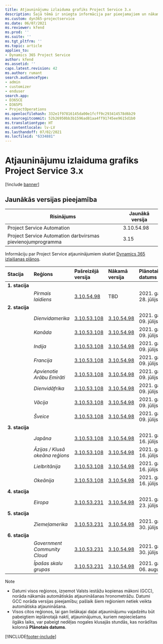 ```yaml
---
title: Atjauninājumu izlaiduma grafiks Project Service 3.x
description: Šajā tēmā ir sniegta informācija par pieejamajiem un nākamajiem Dynamics 365 Project Service Automation laidieniem.
ms.custom: dyn365-projectservice
ms.date: 06/07/2021
ms.reviewer: kfend
ms.prod: ''
ms.suite: ''
ms.tgt_pltfrm: ''
ms.topic: article
applies_to:
- Dynamics 365 Project Service
author: kfend
ms.assetid: ''
caps.latest.revision: 42
ms.author: rumant
search.audienceType:
- admin
- customizer
- enduser
search.app:
- D365CE
- D365PS
- ProjectOperations
ms.openlocfilehash: 332e1f97816145da00e1fcff9c293414578d6b29
ms.sourcegitcommit: 52b26950bb3b1596ad81aa4ff91745ee9615d1b0
ms.translationtype: HT
ms.contentlocale: lv-LV
ms.lasthandoff: 07/02/2021
ms.locfileid: "6334881"
---
```

# <a name="update-release-schedule-for-project-service-3x"></a>Atjauninājumu izlaiduma grafiks Project Service 3.x

[!include [banner](../includes/psa-now-project-operations.md)]

## <a name="latest-version-availability"></a>Jaunākās versijas pieejamība

| Risinājums  | Jaunākā versija |
|-------|----|
| Project Service Automation    | 3.10.54.98 |
| Project Service Automation darbvirsmas pievienojumprogramma                | 3.15          |

Informāciju par Project Service atjauninājumiem skatiet [Dynamics 365 izlaišanas plānos](/dynamics365/release-plans/). 

| Stacija  | Reģions | Pašreizējā versija | Nākamā versija |  Plānotais datums
| :---   | :---   | :---   | :---   |:---   |         
|<strong>1. stacija</strong> | |  |  | |
| | <i>Pirmais laidiens</i> | [3.10.54.98](whats-new-ur-33.md) | TBD | 2021. gada 28. jūlijs
|<strong>2. stacija</strong> | |  |  | |
| | <i>Dienvidamerika</i> | [3.10.53.108](whats-new-ur-32.md) | [3.10.54.98](whats-new-ur-33.md) | 2021. gada 09. jūlijs
| | <i>Kanāda</i> | [3.10.53.108](whats-new-ur-32.md) | [3.10.54.98](whats-new-ur-33.md) | 2021. gada 09. jūlijs
| | <i>Indija</i> | [3.10.53.108](whats-new-ur-32.md) | [3.10.54.98](whats-new-ur-33.md) | 2021. gada 09. jūlijs
| | <i>Francija</i> | [3.10.53.108](whats-new-ur-32.md) | [3.10.54.98](whats-new-ur-33.md) | 2021. gada 09. jūlijs
| | <i>Apvienotie Arābu Emirāti</i> | [3.10.53.108](whats-new-ur-32.md) | [3.10.54.98](whats-new-ur-33.md) | 2021. gada 09. jūlijs
| | <i>Dienvidāfrika</i> | [3.10.53.108](whats-new-ur-32.md) | [3.10.54.98](whats-new-ur-33.md) | 2021. gada 09. jūlijs
| | <i>Vācija</i> | [3.10.53.108](whats-new-ur-32.md) | [3.10.54.98](whats-new-ur-33.md) | 2021. gada 09. jūlijs
| | <i>Šveice</i> | [3.10.53.108](whats-new-ur-32.md) | [3.10.54.98](whats-new-ur-33.md) | 2021. gada 09. jūlijs
|<strong>3. stacija</strong> | |  |  | |
| | <i>Japāna</i> | [3.10.53.108](whats-new-ur-32.md) | [3.10.54.98](whats-new-ur-33.md) | 2021. gada 16. jūlijs
| | <i>Āzijas / Klusā okeāna reģions</i> | [3.10.53.108](whats-new-ur-32.md) | [3.10.54.98](whats-new-ur-33.md) | 2021. gada 16. jūlijs
| | <i>Lielbritānija</i> | [3.10.53.108](whats-new-ur-32.md) | [3.10.54.98](whats-new-ur-33.md) | 2021. gada 16. jūlijs
| | <i>Okeānija</i> | [3.10.53.108](whats-new-ur-32.md) | [3.10.54.98](whats-new-ur-33.md) | 2021. gada 16. jūlijs
|<strong>4. stacija</strong> | |  |  | |
| | <i>Eiropa</i> | [3.10.53.231](whats-new-ur-32-5.md) | [3.10.54.98](whats-new-ur-33.md) | 2021. gada 23. jūlijs
|<strong>5. stacija</strong> | |  |  | |
| | <i>Ziemeļamerika</i> | [3.10.53.231](whats-new-ur-32-5.md) | [3.10.54.98](whats-new-ur-33.md) | 2021. gada 30. jūlijs
|<strong>6. stacija</strong> | |  |  | |
| | <i>Government Community Cloud</i> | [3.10.53.231](whats-new-ur-32-5.md) | [3.10.54.98](whats-new-ur-33.md) | 2021. gada 30. jūlijs
| | <i>Īpašas skalu grupas</i> | [3.10.53.231](whats-new-ur-32-5.md) | [3.10.54.98](whats-new-ur-33.md) | 2021. gada 06. augusts

>[!Note]
> - Datumi visos reģionos, izņemot Valsts iestāžu kopienas mākoni (GCC), norāda nākamās automātiskās atjaunināšanas hronometrāžu. Datumi GCC norāda versijas pieejamību; pašlaik šiem reģioniem netiek veikta automātiska atjaunināšana.
> - Visos citos reģionos, lai gan lielākajai daļai atjauninājumu vajadzētu būt pabeigtiem ieplānotajā naktī, atjauninājumus, kuriem nepieciešams ilgāks laiks, var pabeigt nedēļas nogales klusajās stundās, kas norādītas kolonnā **Plānotais datums**.


[!INCLUDE[footer-include](../includes/footer-banner.md)]

